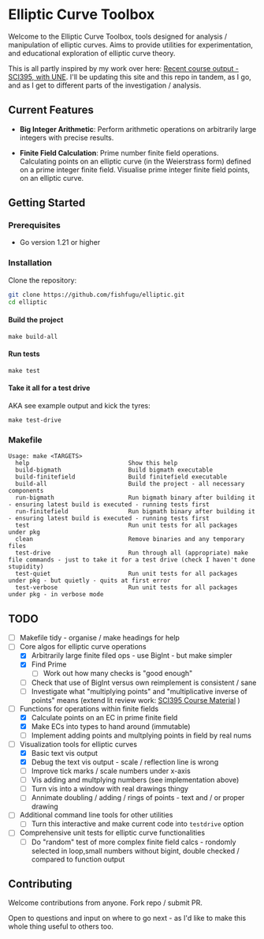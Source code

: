 # Elliptic Curve Toolbox

Welcome to the Elliptic Curve Toolbox, tools designed for analysis / manipulation of elliptic curves. Aims to provide utilities for experimentation, and educational exploration of elliptic curve theory.

This is all partly inspired by my work over here: [Recent course output - SCI395, with UNE](https://www.creativearts.com.au/maths/une/sci395). I'll be updating this site and this repo in tandem, as I go, and as I get to different parts of the investigation / analysis.

## Current Features

- **Big Integer Arithmetic**: Perform arithmetic operations on arbitrarily large integers with precise results.

- **Finite Field Calculation**: Prime number finite field operations. Calculating points on an elliptic curve (in the Weierstrass form) defined on a prime integer finite field. Visualise prime integer finite field points, on an elliptic curve.


## Getting Started

### Prerequisites

- Go version 1.21 or higher

### Installation

Clone the repository:

```bash
git clone https://github.com/fishfugu/elliptic.git
cd elliptic
```

#### Build the project
```
make build-all
```

#### Run tests
```
make test
```

#### Take it all for a test drive
AKA see example output and kick the tyres:
```
make test-drive
```

### Makefile
```
Usage: make <TARGETS>
  help                            Show this help
  build-bigmath                   Build bigmath executable
  build-finitefield               Build finitefield executable
  build-all                       Build the project - all necessary components
  run-bigmath                     Run bigmath binary after building it - ensuring latest build is executed - running tests first
  run-finitefield                 Run bigmath binary after building it - ensuring latest build is executed - running tests first
  test                            Run unit tests for all packages under pkg
  clean                           Remove binaries and any temporary files
  test-drive                      Run through all (appropriate) make file commands - just to take it for a test drive (check I haven't done stupidity)
  test-quiet                      Run unit tests for all packages under pkg - but quietly - quits at first error
  test-verbose                    Run unit tests for all packages under pkg - in verbose mode
```

## TODO
- [ ] Makefile tidy - organise / make headings for help
- [ ] Core algos for elliptic curve operations
    - [x] Arbitrarily large finite filed ops - use BigInt - but make simpler
    - [x] Find Prime
        - [ ] Work out how many checks is "good enough"
    - [ ] Check that use of BigInt versus own reimplement is consistent / sane
    - [ ] Investigate what "multiplying points" and "multiplicative inverse of points" means (extend lit review work: [SCI395 Course Material](https://www.creativearts.com.au/maths/une/sci395)
)
- [ ] Functions for operations within finite fields
    - [x] Calculate points on an EC in prime finite field
    - [x] Make ECs into types to hand around (immutable)
    - [ ] Implement adding points and multplying points in field by real nums
- [ ] Visualization tools for elliptic curves
    - [x] Basic text vis output
    - [x] Debug the text vis output - scale / reflection line is wrong
    - [ ] Improve tick marks / scale numbers under x-axis
    - [ ] Vis adding and multplying numbers (see implementation above)
    - [ ] Turn vis into a window with real drawings thingy
    - [ ] Annimate doubling / adding / rings of points - text and / or proper drawing
- [ ] Additional command line tools for other utilities
    - [ ] Turn this interactive and make current code into `testdrive` option
- [ ] Comprehensive unit tests for elliptic curve functionalities
    - [ ] Do "random" test of more complex finite field calcs - rondomly selected in loop,small numbers without bigint, double checked / compared to function output

## Contributing
Welcome contributions from anyone. Fork repo / submit PR.

Open to questions and input on where to go next - as I'd like to make this whole thing useful to others too.
